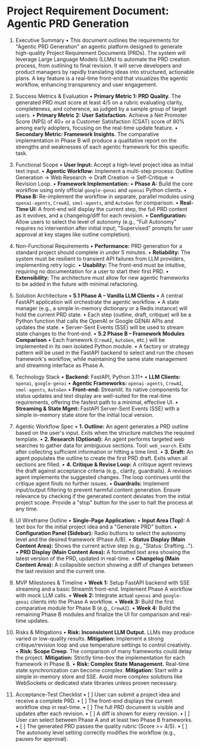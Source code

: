 # Project Requirement Document: Agentic PRD Generation

1. Executive Summary
   • This document outlines the requirements for "Agentic PRD Generation" an agentic platform designed to generate high-quality Project Requirement Documents (PRDs). The system will leverage Large Language Models (LLMs) to automate the PRD creation process, from outlining to final revision. It will serve developers and product managers by rapidly translating ideas into structured, actionable plans. A key feature is a real-time front-end that visualizes the agentic workflow, enhancing transparency and user engagement.

2. Success Metrics & Evaluation
   • **Primary Metric 1: PRD Quality.** The generated PRD must score at least 4/5 on a rubric evaluating clarity, completeness, and coherence, as judged by a sample group of target users.
   • **Primary Metric 2: User Satisfaction.** Achieve a Net Promoter Score (NPS) of 40+ or a Customer Satisfaction (CSAT) score of 80% among early adopters, focusing on the real-time update feature.
   • **Secondary Metric: Framework Insights.** The comparative implementation in Phase B will produce a qualitative report on the strengths and weaknesses of each agentic framework for this specific task.

3. Functional Scope
   • **User Input:** Accept a high-level project idea as initial text input.
   • **Agentic Workflow:** Implement a multi-step process: Outline Generation → Web Research → Draft Creation → Self-Critique → Revision Loop.
   • **Framework Implementation:**
     • **Phase A:** Build the core workflow using only official `google-genai` and `openai` Python clients.
     • **Phase B:** Re-implement the workflow in separate, parallel modules using `openai-agents`, `CrewAI`, `smol-agents`, and `AutoGen` for comparison.
   • **Real-Time UI:** A front-end will display the current step, the full PRD content as it evolves, and a changelog/diff for each revision.
   • **Configuration:** Allow users to select the level of autonomy (e.g., "Full Autonomy" requires no intervention after initial input; "Supervised" prompts for user approval at key stages like outline completion).

4. Non-Functional Requirements
   • **Performance:** PRD generation for a standard project should complete in under 5 minutes.
   • **Reliability:** The system must be resilient to transient API failures from LLM providers, implementing retry logic.
   • **Usability:** The front-end must be intuitive, requiring no documentation for a user to start their first PRD.
   • **Extensibility:** The architecture must allow for new agentic frameworks to be added in the future with minimal refactoring.

5. Solution Architecture
   • **5.1 Phase A – Vanilla LLM Clients**
     • A central FastAPI application will orchestrate the agentic workflow.
     • A state manager (e.g., a simple in-memory dictionary or a Redis instance) will hold the current PRD state.
     • Each step (outline, draft, critique) will be a Python function that calls the OpenAI or Google GENAI APIs and updates the state.
     • Server-Sent Events (SSE) will be used to stream state changes to the front-end.
   • **5.2 Phase B – Framework Modules Comparison**
     • Each framework (`CrewAI`, `AutoGen`, etc.) will be implemented in its own isolated Python module.
     • A factory or strategy pattern will be used in the FastAPI backend to select and run the chosen framework's workflow, while maintaining the same state management and streaming interface as Phase A.

6. Technology Stack
   • **Backend:** FastAPI, Python 3.11+
   • **LLM Clients:** `openai`, `google-genai`
   • **Agentic Frameworks:** `openai-agents`, `CrewAI`, `smol-agents`, `AutoGen`
   • **Front-end:** Streamlit. Its native components for status updates and text display are well-suited for the real-time requirements, offering the fastest path to a minimal, effective UI.
   • **Streaming & State Mgmt:** FastAPI Server-Sent Events (SSE) with a simple in-memory state store for the initial local version.

7. Agentic Workflow Spec
   • **1. Outline:** An agent generates a PRD outline based on the user's input. Exits when the structure matches the required template.
   • **2. Research (Optional):** An agent performs targeted web searches to gather data for ambiguous sections. Tool: `web_search`. Exits after collecting sufficient information or hitting a time limit.
   • **3. Draft:** An agent populates the outline to create the first PRD draft. Exits when all sections are filled.
   • **4. Critique & Revise Loop:** A critique agent reviews the draft against acceptance criteria (e.g., clarity, guardrails). A revision agent implements the suggested changes. The loop continues until the critique agent finds no further issues.
   • **Guardrails:** Implement input/output filtering to prevent harmful content generation. Ensure relevance by checking if the generated content deviates from the initial project scope. Provide a "stop" button for the user to halt the process at any time.

8. UI Wireframe Outline
   • **Single-Page Application:**
     • **Input Area (Top):** A text box for the initial project idea and a "Generate PRD" button.
     • **Configuration Panel (Sidebar):** Radio buttons to select the autonomy level and the desired framework (Phase A/B).
     • **Status Display (Main Content Area):** Shows the current active step (e.g., "Status: Drafting...").
     • **PRD Display (Main Content Area):** A formatted text area showing the latest version of the PRD, updated in real-time.
     • **Changelog (Main Content Area):** A collapsible section showing a diff of changes between the last revision and the current one.

9. MVP Milestones & Timeline
   • **Week 1:** Setup FastAPI backend with SSE streaming and a basic Streamlit front-end. Implement Phase A workflow with mock LLM calls.
   • **Week 2:** Integrate actual `openai` and `google-genai` clients into the Phase A workflow.
   • **Week 3:** Build the first comparative module for Phase B (e.g., `CrewAI`).
   • **Week 4:** Build the remaining Phase B modules and finalize the UI for comparison and real-time updates.

10. Risks & Mitigations
    • **Risk: Inconsistent LLM Output.** LLMs may produce varied or low-quality results.
      **Mitigation:** Implement a strong critique/revision loop and use temperature settings to control creativity.
    • **Risk: Scope Creep.** The comparison of many frameworks could delay the project.
      **Mitigation:** Strictly time-box the implementation for each framework in Phase B.
    • **Risk: Complex State Management.** Real-time state synchronization can become complex.
      **Mitigation:** Start with a simple in-memory store and SSE. Avoid more complex solutions like WebSockets or dedicated state libraries unless proven necessary.

11. Acceptance-Test Checklist
    • [ ] User can submit a project idea and receive a complete PRD.
    • [ ] The front-end displays the current workflow step in real-time.
    • [ ] The full PRD document is visible and updates after each revision.
    • [ ] A diff is shown for every revision.
    • [ ] User can select between Phase A and at least two Phase B frameworks.
    • [ ] The generated PRD passes the quality rubric (Score >= 4/5).
    • [ ] The autonomy level setting correctly modifies the workflow (e.g., pauses for approval).

